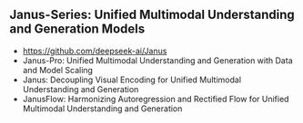 ## Janus-Series: Unified Multimodal Understanding and Generation Models
- https://github.com/deepseek-ai/Janus
- Janus-Pro: Unified Multimodal Understanding and Generation with Data and Model Scaling
- Janus: Decoupling Visual Encoding for Unified Multimodal Understanding and Generation
- JanusFlow: Harmonizing Autoregression and Rectified Flow for Unified Multimodal Understanding and Generation
